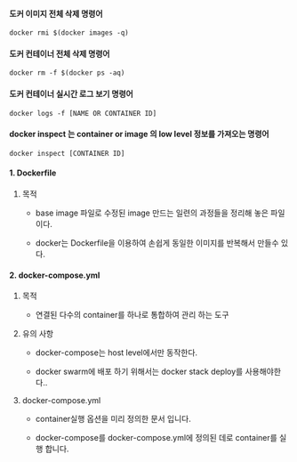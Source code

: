 #### 도커 이미지 전체 삭제 명령어
```
docker rmi $(docker images -q)
```

#### 도커 컨테이너 전체 삭제 명령어
```
docker rm -f $(docker ps -aq)
```
#### 도커 컨테이너 실시간 로그 보기 명령어
```
docker logs -f [NAME OR CONTAINER ID]
```
#### docker inspect 는 container or image 의 low level 정보를 가져오는 명령어
```
docker inspect [CONTAINER ID]
```

#### 1. Dockerfile
1) 목적

    - base image 파일로 수정된 image 만드는 일련의 과정들을 정리해 놓은 파일이다. 

    - docker는 Dockerfile을 이용하여 손쉽게 동일한 이미지를 반복해서 만들수 있다.

#### 2. docker-compose.yml
1) 목적

    - 연결된 다수의 container를 하나로 통합하여 관리 하는 도구

2) 유의 사항

    - docker-compose는 host level에서만 동작한다.

    - docker swarm에 배포 하기 위해서는 docker stack deploy를 사용해야한다..

3) docker-compose.yml

     - container실행 옵션을 미리 정의한 문서 입니다. 

     - docker-compose를 docker-compose.yml에 정의된 데로 container를 실행 합니다.